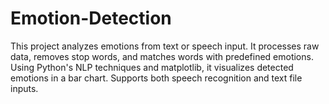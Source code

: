 # Emotion-Detection
This project analyzes emotions from text or speech input. It processes raw data, removes stop words, and matches words with predefined emotions. Using Python's NLP techniques and matplotlib, it visualizes detected emotions in a bar chart. Supports both speech recognition and text file inputs.
